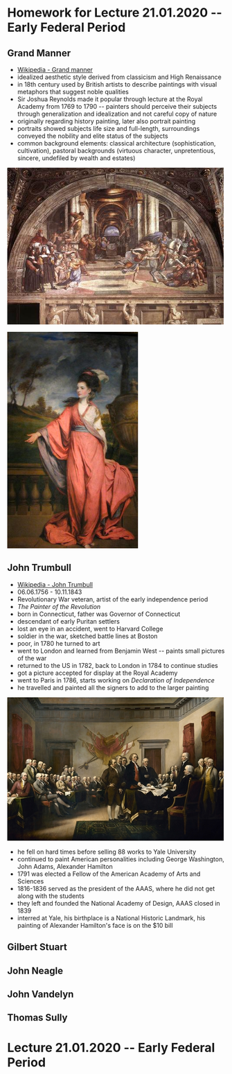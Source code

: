 # Homework for Lecture 21.01.2020 -- Early Federal Period

## Grand Manner

- [Wikipedia - Grand manner][Wiki-Grand-manner]
- idealized aesthetic style derived from classicism and High Renaissance
- in 18th century used by British artists to describe paintings with visual
metaphors that suggest noble qualities
- Sir Joshua Reynolds made it popular through lecture at the Royal Academy from
1769 to 1790 -- painters should perceive their subjects through generalization
and idealization and not careful copy of nature
- originally regarding history painting, later also portrait painting
- portraits showed subjects life size and full-length, surroundings conveyed
the nobility and elite status of the subjects
- common background elements: classical architecture (sophistication,
cultivation), pastoral backgrounds (virtuous character, unpretentious, sincere,
undefiled by wealth and estates)

![The Expulsion of Heliodorus from the Temple - Raphael, 1512][Raphael-1512]

![Jane, Countess of Harrington - Joshua Reynolds, 1778][Reynolds-1778]

## John Trumbull

- [Wikipedia - John Trumbull][Wiki-Trumbull]
- 06.06.1756 - 10.11.1843
- Revolutionary War veteran, artist of the early independence period
- _The Painter of the Revolution_
- born in Connecticut, father was Governor of Connecticut
- descendant of early Puritan settlers
- lost an eye in an accident, went to Harvard College
- soldier in the war, sketched battle lines at Boston
- poor, in 1780 he turned to art
- went to London and learned from Benjamin West -- paints small pictures of the
war
- returned to the US in 1782, back to London in 1784 to continue studies
- got a picture accepted for display at the Royal Academy
- went to Paris in 1786, starts working on _Declaration of Independence_
- he travelled and painted all the signers to add to the larger painting

![Declaration of Independence - John Trumbull, 1818][Trumbull-1818]

- he fell on hard times before selling 88 works to Yale University
- continued to paint American personalities including George Washington, John
Adams, Alexander Hamilton
- 1791 was elected a Fellow of the American Academy of Arts and Sciences
- 1816-1836 served as the president of the AAAS, where he did not get along
with the students
- they left and founded the National Academy of Design, AAAS closed in 1839
- interred at Yale, his birthplace is a National Historic Landmark, his
painting of Alexander Hamilton's face is on the $10 bill

## Gilbert Stuart

## John Neagle

## John Vandelyn

## Thomas Sully

# Lecture 21.01.2020 -- Early Federal Period










[Wiki-Grand-manner]: https://en.wikipedia.org/wiki/Grand_manner
[Raphael-1512]: ./pictures/03_Raphael_Heliodorus.jpg "The Expulsion of Heliodorus from the Temple - Raphael, 1512"
[Reynolds-1778]: ./pictures/03_Jane_Fleming.jpg "Jane, Countess of Harrington - Joshua Reynolds, 1778"
[Wiki-Trumbull]: https://en.wikipedia.org/wiki/John_Trumbull
[Trumbull-1818]: ./pictures/03_Trumbull_DoI.jpg "Declaration of Independence - John Trumbull, 1818"
